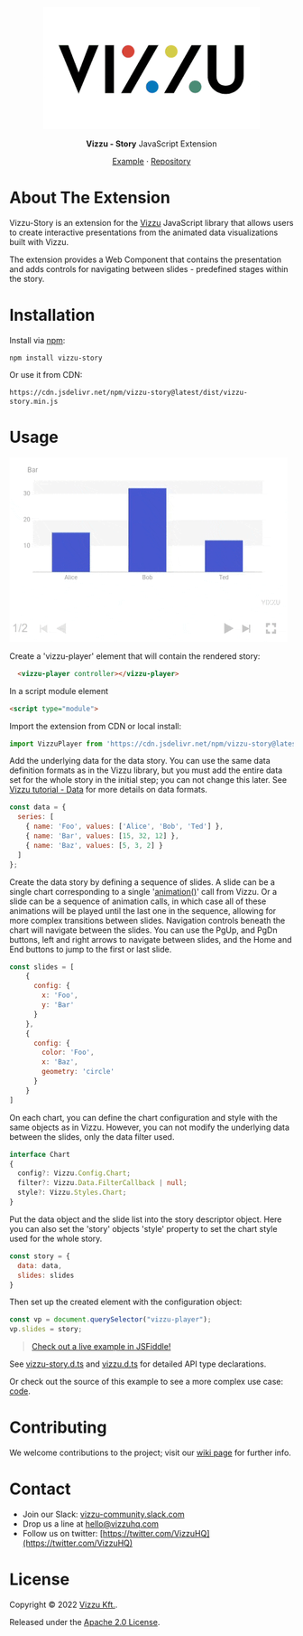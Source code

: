 <p align="center">
  <a href="https://github.com/vizzuhq/vizzu-lib">
    <img src="https://github.com/vizzuhq/vizzu-lib-doc/raw/main/docs/readme/infinite-60.gif" alt="Vizzu" />
  </a>
  <p align="center"><b>Vizzu - Story</b> JavaScript Extension</p>
  <p align="center">
    <a href="https://vizzuhq.github.io/vizzu-ext-js-story/docs/">Example</a>
    · <a href="https://github.com/vizzuhq/vizzu-ext-js-story/">Repository</a>
  </p>
</p>

# About The Extension

Vizzu-Story is an extension for the [Vizzu](https://github.com/vizzuhq/vizzu-lib) 
JavaScript library that allows users to create interactive presentations from the animated data visualizations built with Vizzu.

The extension provides a Web Component that contains the presentation and adds 
controls for navigating between slides - predefined stages within the story.

# Installation

Install via [npm](https://www.npmjs.com/package/vizzu-story):

    npm install vizzu-story

Or use it from CDN:

    https://cdn.jsdelivr.net/npm/vizzu-story@latest/dist/vizzu-story.min.js

# Usage

![Readme example](assets/readme-example.gif)

Create a 'vizzu-player' element that will contain the rendered story:

```html
  <vizzu-player controller></vizzu-player>
```

In a script module element

```html
<script type="module">
```

Import the extension from CDN or local install:

```javascript
import VizzuPlayer from 'https://cdn.jsdelivr.net/npm/vizzu-story@latest/dist/vizzu-story.min.js';
```

Add the underlying data for the data story. You can use the same data definition 
formats as in the Vizzu library, but you must add the entire data set for the 
whole story in the initial step; you can not change this later. 
See [Vizzu tutorial - Data](https://lib.vizzuhq.com/latest/#chapter-0.1) for more details on data formats.

```javascript
const data = {
  series: [
    { name: 'Foo', values: ['Alice', 'Bob', 'Ted'] },
    { name: 'Bar', values: [15, 32, 12] },
    { name: 'Baz', values: [5, 3, 2] }
  ]
};
```

Create the data story by defining a sequence of slides. A slide can be a single 
chart corresponding to a single '[animation()](https://lib.vizzuhq.com/latest/#chapter-0.0)' call from Vizzu.
Or a slide can be a sequence of animation calls, in which case all of these animations 
will be played until the last one in the sequence, allowing for more complex transitions between slides. 
Navigation controls beneath the chart will navigate between the slides. You can use the PgUp, and PgDn buttons, 
left and right arrows to navigate between slides, and the Home and End buttons to jump to the first or last slide.

```javascript
const slides = [
    {
      config: {
        x: 'Foo',
        y: 'Bar'
      }
    },
    {
      config: {
        color: 'Foo',
        x: 'Baz', 
        geometry: 'circle' 
      }
    }
]
```

On each chart, you can define the chart configuration and style with the same 
objects as in Vizzu. However, you can not modify the underlying data between the 
slides, only the data filter used.

```typescript
interface Chart
{
  config?: Vizzu.Config.Chart;
  filter?: Vizzu.Data.FilterCallback | null;
  style?: Vizzu.Styles.Chart;
}
```

Put the data object and the slide list into the story descriptor object.
Here you can also set the 'story' objects 'style' property to set the chart style used for the whole story.

```javascript
const story = {
  data: data,
  slides: slides
}
```

Then set up the created element with the configuration object:

```javascript
const vp = document.querySelector("vizzu-player");
vp.slides = story;
```

> [Check out a live example in JSFiddle!](https://jsfiddle.net/VizzuHQ/topcmuyf/3/)

See [vizzu-story.d.ts](https://github.com/vizzuhq/vizzu-ext-js-story/blob/main/src/vizzu-story.d.ts) 
and [vizzu.d.ts](https://cdn.jsdelivr.net/npm/vizzu@latest/dist/vizzu.d.ts) for detailed API type declarations.

Or check out the source of this example to see a more complex use case:
[code](https://github.com/vizzuhq/vizzu-ext-js-story/blob/main/docs/index.js).

# Contributing

We welcome contributions to the project; visit our [wiki page](https://github.com/vizzuhq/vizzu-lib/wiki) for further info.

# Contact

* Join our Slack: [vizzu-community.slack.com](https://join.slack.com/t/vizzu-community/shared_invite/zt-w2nqhq44-2CCWL4o7qn2Ns1EFSf9kEg)
* Drop us a line at hello@vizzuhq.com
* Follow us on twitter: [https://twitter.com/VizzuHQ](https://twitter.com/VizzuHQ)

# License

Copyright © 2022 [Vizzu Kft.](https://vizzuhq.com).

Released under the [Apache 2.0 License](https://github.com/vizzuhq/vizzu-lib/blob/main/LICENSE).
